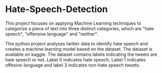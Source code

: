 # Hate-Speech-Detection
This project focuses on applying Machine Learning techniques to categorize a piece of text into three distinct categories, which are "hate speech", "offensive language" and "neither".

This python project analyses twitter data to identify hate speech and creates a machine learning model based on the dataset. The dataset is available on kaggle. The dataset contains labels indicating the tweets are hate speech or not. Label 0 indicates hate speech, Label 1 indicates offesive-language and label 3 indicates non-hate speech tweets.



